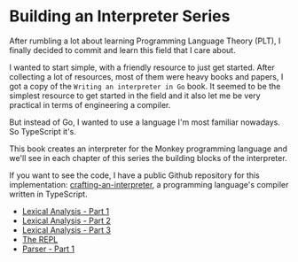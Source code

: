 # Building an Interpreter Series

After rumbling a lot about learning Programming Language Theory (PLT), I finally decided to commit and learn this field that I care about.

I wanted to start simple, with a friendly resource to just get started. After collecting a lot of resources, most of them were heavy books and papers, I got a copy of the `Writing an interpreter in Go` book. It seemed to be the simplest resource to get started in the field and it also let me be very practical in terms of engineering a compiler.

But instead of Go, I wanted to use a language I'm most familiar nowadays. So TypeScript it's.

This book creates an interpreter for the Monkey programming language and we'll see in each chapter of this series the building blocks of the interpreter.

If you want to see the code, I have a public Github repository for this implementation: [crafting-an-interpreter](https://github.com/imteekay/crafting-an-interpreter), a programming language's compiler written in TypeScript.

- [Lexical Analysis - Part 1](lexical-analysis-part-1.md)
- [Lexical Analysis - Part 2](lexical-analysis-part-2.md)
- [Lexical Analysis - Part 3](lexical-analysis-part-3.md)
- [The REPL](the-REPL.md)
- [Parser - Part 1](parser-part-1.md)
